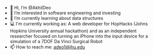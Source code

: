- 👋 Hi, I’m @AkhilDeo
- 👀 I’m interested in software engineering and investing
- 🌱 I’m currently learning about data structures
- 💻 I'm currently working as: A web developer for HopHacks (Johns Hopkins University annual hackathon) and as an independent researcher focused on turning an iPhone into the input device for a simulation of a 7DOF Da Vinci Surgical Robot
- 📫 How to reach me: adeo1@jhu.edu

<!---
AkhilDeo/AkhilDeo is a ✨ special ✨ repository because its `README.md` (this file) appears on your GitHub profile.
You can click the Preview link to take a look at your changes.
--->
